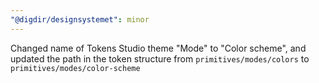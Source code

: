 ```yaml
---
"@digdir/designsystemet": minor
---
```


Changed name of Tokens Studio theme "Mode" to "Color scheme", and updated the path in the token structure from `primitives/modes/colors` to `primitives/modes/color-scheme`
